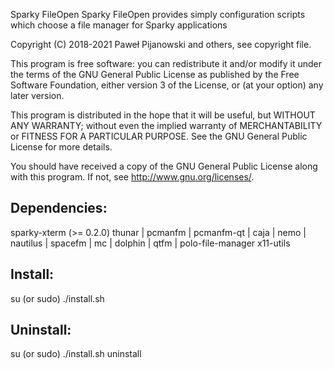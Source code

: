 Sparky FileOpen
Sparky FileOpen provides simply configuration scripts which choose a file manager for Sparky applications

Copyright (C) 2018-2021 Paweł Pijanowski and others, see copyright file.

This program is free software: you can redistribute it and/or modify
it under the terms of the GNU General Public License as published by
the Free Software Foundation, either version 3 of the License, or
(at your option) any later version.

This program is distributed in the hope that it will be useful,
but WITHOUT ANY WARRANTY; without even the implied warranty of
MERCHANTABILITY or FITNESS FOR A PARTICULAR PURPOSE.  See the
GNU General Public License for more details.

You should have received a copy of the GNU General Public License
along with this program.  If not, see <http://www.gnu.org/licenses/>.

Dependencies:
-------------
sparky-xterm (>= 0.2.0)
thunar | pcmanfm | pcmanfm-qt | caja | nemo | nautilus | spacefm | mc | dolphin | qtfm | polo-file-manager
x11-utils

Install:
-------------
su (or sudo) 
./install.sh

Uninstall:
-------------
su (or sudo)
./install.sh uninstall
